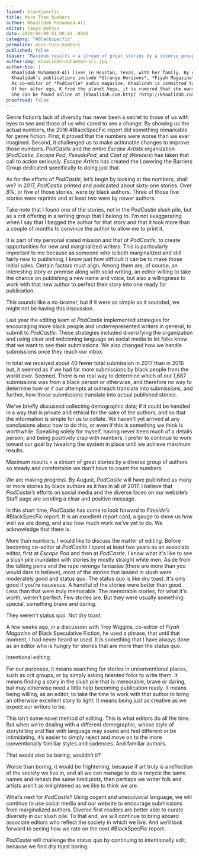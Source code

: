 ```yaml
---
layout: blackspecfic
title: More Than Numbers
author: Khaalidah Muhammad-Ali
editor: Tanya DePass
date: 2018-08-09 01:00:01 -0500
category: "#Blackspecfic"
permalink: more-than-numbers
published: false
teaser: "Maximum results = a stream of great stories by a diverse group of authors so steady and comfortable we don't have to count the numbers. "
author-img: khaalidah-muhammad-ali.jpg
author-bio: |
  Khaalidah Muhammad-Ali lives in Houston, Texas, with her family. By day she works as a breast oncology nurse. At all other times, she juggles, none too successfully, the multiple other facets of her very busy life.
  Khaalidah’s publications include *Strange Horizons*, *Fiyah Magazine*, *Diabolical Plots* and others. Her fiction has been featured in "The Best Science Fiction and Fantasy of the Year&#58; Volume 12" edited by Jonathan Strahan and "The Best Science Fiction of the Year&#58; Volume Three" edited by Neil Clarke. You can hear her narrations at any of the four *Escape Artists* podcasts, *Far Fetched Fables*, and *Strange Horizons*.
  As co-editor of *PodCastle* audio magazine, Khaalidah is committed to encouraging more women and POC to submit fantasy stories.
  Of her alter ego, K from the planet Vega, it is rumored that she owns a time machine and knows the secret to immortality.
  She can be found online at [khaalidah.com.http] (http://khaalidah.com)
proofread: false
---
```


Genre fiction’s lack of diversity has never been a secret to those of us with eyes to see and those of us who cared to see a change. By showing us the actual numbers, the 2016 #BlackSpecFic report did something remarkable for genre fiction. First, it proved that the numbers were worse than we ever imagined. Second, it challenged us to make actionable changes to improve those numbers. *PodCastle* and the entire *Escape Artists* organization (*PodCastle*, *Escape Pod*, *PseudoPod*, and *Cast of Wonders*) has taken that call to action seriously. *Escape Artists* has created the Lowering the Barriers Group dedicated specifically to doing just that.

As for the efforts of *PodCastle*, let’s begin by looking at the numbers, shall we? In 2017, *PodCastle* printed and podcasted about sixty-one stories. Over 8%, or five of those stories, were by black authors. Three of those five stories were reprints and at least two were by newer authors.

Take note that I found one of the stories, not in the *PodCastle* slush pile, but as a crit offering in a writing group that I belong to. I'm not exaggerating when I say that I begged the author for that story and that it took more than a couple of months to convince the author to allow me to print it.

It is part of my personal stated mission and that of *PodCastle*, to create opportunities for new and marginalized writers. This is particularly important to me because as someone who is both marginalized and still fairly new to publishing, I know just how difficult it can be to make those initial sales. Certain factors must align. Among them are, of course, an interesting story or premise along with solid writing, an editor willing to take the chance on publishing a new name and voice, but also a willingness to work with that new author to perfect their story into one ready for publication.

This sounds like a no-brainer, but if it were as simple as it sounded, we might not be having this discussion.

Last year the editing team at *PodCastle* implemented strategies for encouraging more black people and underrepresented writers in general, to submit to *PodCastle*. These strategies included diversifying the organization and using clear and welcoming language on social media to let folks know that we want to see their submissions. We also changed how we handle submissions once they reach our inbox.

In total we received about 40 fewer total submission in 2017 than in 2016 but, it seemed as if we had far more submissions by black people from the world over. Seemed. There is no real way to determine which of our 1,687 submissions was from a black person or otherwise, and therefore no way to determine how or if our attempts at outreach translate into submissions, and further, how those submissions translate into actual published stories.

We’ve briefly discussed collecting demographic data; if it could be handled in a way that is private and ethical for the sake of the authors, and so that the information is simple for us to collate. We haven't yet arrived at any conclusions about how to do this, or even if this is something we think is worthwhile. Speaking solely for myself, having never been much of a details person, and being positively crap with numbers, I prefer to continue to work toward our goal by tweaking the system in place until we achieve maximum results.

Maximum results = a stream of great stories by a diverse group of authors so steady and comfortable we don't have to count the numbers.

We are making progress. By August, *PodCastle* will have published as many or more stories by black authors as it has in all of 2017. I believe that *PodCastle’s* efforts on social media and the diverse faces on our website’s Staff page are sending a clear and positive message.

In this short time, *PodCastle* has come to look forward to *Fireside’s* #BlackSpecFic report. It is an excellent report card, a gauge to show us how well we are doing, and also how much work we’ve yet to do. We acknowledge that there is.

More than numbers, I would like to discuss the matter of editing. Before becoming co-editor at *PodCastle* I spent at least two years as an associate editor, first at *Escape Pod* and then at *PodCastle*. I know what it's like to see a slush pile inundated with stories by mostly straight white men. Aside from the talking penis and the rape revenge fantasies (there are more than you would dare to believe), most of the stories that landed in slush were moderately good and status quo. The status quo is like dry toast. It's only good if you're nauseous. A handful of the stories were better than good. Less than that were truly memorable. The memorable stories, for what it's worth, weren't perfect. Few stories are. But they were usually something special, something brave and daring.

They weren't status quo. Not dry toast.

A few weeks ago, in a discussion with Troy Wiggins, co-editor of *Fiyah Magazine* of Black Speculative Fiction, he used a phrase, that until that moment, I had never heard or used. It is something that I have always done as an editor who is hungry for stories that are more than the status quo.

Intentional editing.

For our purposes, it means searching for stories in unconventional places, such as crit groups, or by simply asking talented folks to write them. It means finding a story in the slush pile that is memorable, brave or daring, but may otherwise need a little help becoming publication ready. It means being willing, as an editor, to take the time to work with that author to bring an otherwise excellent story to light. It means being just as creative as we expect our writers to be.

This isn’t some novel method of editing. This is what editors do all the time. But when we’re dealing with a different demographic, whose style of storytelling and flair with language may sound and feel different or be intimidating, it’s easier to simply reject and move on to the more conventionally familiar styles and cadences. And familiar authors.

That would also be boring, wouldn’t it?

Worse than boring, it would be frightening, because if art truly is a reflection of the society we live in, and all we can manage to do is recycle the same names and rehash the same tired plots, then perhaps we writer folk and artists aren’t as enlightened as we like to think we are.

What’s next for *PodCastle*? Using cogent and unequivocal language, we will continue to use social media and our website to encourage submissions from marginalized authors. Diverse first readers are better able to curate diversity in our slush pile. To that end, we will continue to bring aboard associate editors who reflect the society in which we live. And we’ll look forward to seeing how we rate on the next #BlackSpecFic report.

*PodCastle* will challenge the status quo by continuing to intentionally edit, because we find dry toast boring.
